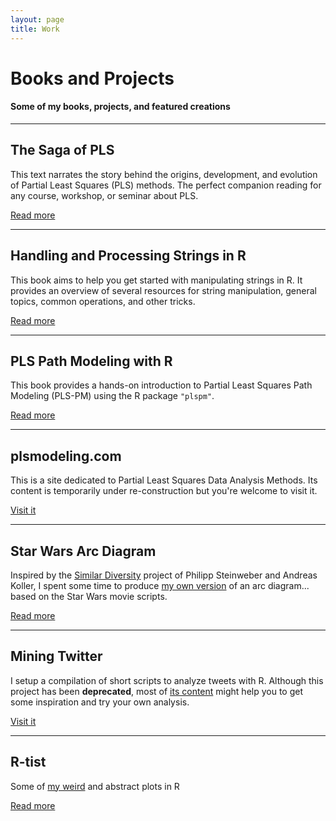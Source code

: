 ```yaml
---
layout: page
title: Work
---
```


# Books and Projects

#### Some of my books, projects, and featured creations

<hr/>

## The Saga of PLS

This text narrates the story behind the origins, development, and evolution of Partial Least Squares (PLS) methods. The perfect companion reading for any course, workshop, or seminar about PLS.

<a class="graybutton" href="http://sagaofpls.github.io">Read more</a>

<hr/>

## Handling and Processing Strings in R

This book aims to help you get started with manipulating strings in R. It provides an  overview of several resources for string manipulation, general topics,  common operations, and other tricks.

<a class="graybutton" href="/Handling_and_Processing_Strings_in_R.pdf">Read more</a>

<hr/>

## PLS Path Modeling with R

This book provides a hands-on introduction to Partial Least Squares Path Modeling (PLS-PM) using the R package <code>"plspm"</code>.

<a class="graybutton" href="/PLS_Path_Modeling_with_R.pdf">Read more</a>

<hr/>


## plsmodeling.com

This is a site dedicated to Partial Least Squares Data Analysis Methods. Its content is temporarily under re-construction but you're welcome to visit it.

<a class="graybutton" href="http://www.plsmodeling.com">Visit it</a>

<hr>

## Star Wars Arc Diagram

Inspired by the <a href="http://similardiversity.net" target="_blank" title="similar diversity">Similar Diversity</a> 
project of Philipp Steinweber and Andreas Koller, I spent some time to produce 
<a href="starwars">my own version</a> of an arc diagram... based on the Star Wars movie scripts.

<a class="graybutton" href="/work/starwars">Read more</a>

<hr>


## Mining Twitter

I setup a compilation of short scripts to analyze tweets with R. Although this project has been <b>deprecated</b>, most of <a href="https://sites.google.com/site/miningtwitter/" target="_blank">its content</a> 
 might help you to get some inspiration and try your own analysis. 

<a class="graybutton" href="https://sites.google.com/site/miningtwitter/" target="_blank">Visit it</a>

<hr>


## R-tist

Some of <a href="/work/rtist">my weird</a> and abstract plots in R

<a class="graybutton" href="/work/rtist/">Read more</a>

<br>

